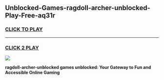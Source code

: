 
## Unblocked-Games-ragdoll-archer-unblocked-Play-Free-aq31r
<h3>
<a href="https://premium76.site?title=ragdoll-archer-unblocked&ref=23A">CLICK TO PLAY</a></h3>
<hr>

<h3>
<a href="https://premium76.site?title=ragdoll-archer-unblocked&ref=23A">CLICK 2 PLAY</a>
  
</h3>

<a href="https://premium76.site?title=ragdoll-archer-unblocked&ref=23A"><img src="https://clearcache.store/games.png"></a>


**ragdoll-archer-unblocked games unblocked: Your Gateway to Fun and Accessible Online Gaming**
